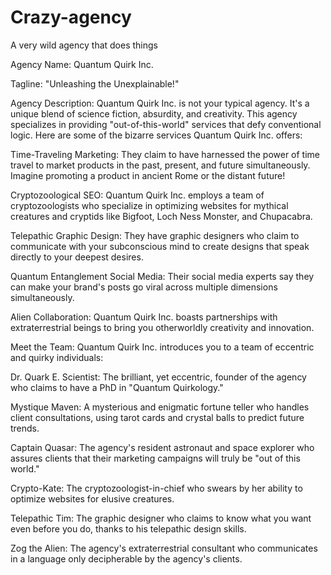 # Crazy-agency
A very wild agency that does things


Agency Name: Quantum Quirk Inc.

Tagline: "Unleashing the Unexplainable!"

Agency Description:
Quantum Quirk Inc. is not your typical agency. It's a unique blend of science fiction, absurdity, and creativity. This agency specializes in providing "out-of-this-world" services that defy conventional logic. Here are some of the bizarre services Quantum Quirk Inc. offers:

Time-Traveling Marketing: They claim to have harnessed the power of time travel to market products in the past, present, and future simultaneously. Imagine promoting a product in ancient Rome or the distant future!

Cryptozoological SEO: Quantum Quirk Inc. employs a team of cryptozoologists who specialize in optimizing websites for mythical creatures and cryptids like Bigfoot, Loch Ness Monster, and Chupacabra.

Telepathic Graphic Design: They have graphic designers who claim to communicate with your subconscious mind to create designs that speak directly to your deepest desires.

Quantum Entanglement Social Media: Their social media experts say they can make your brand's posts go viral across multiple dimensions simultaneously.

Alien Collaboration: Quantum Quirk Inc. boasts partnerships with extraterrestrial beings to bring you otherworldly creativity and innovation.

Meet the Team:
Quantum Quirk Inc. introduces you to a team of eccentric and quirky individuals:

Dr. Quark E. Scientist: The brilliant, yet eccentric, founder of the agency who claims to have a PhD in "Quantum Quirkology."

Mystique Maven: A mysterious and enigmatic fortune teller who handles client consultations, using tarot cards and crystal balls to predict future trends.

Captain Quasar: The agency's resident astronaut and space explorer who assures clients that their marketing campaigns will truly be "out of this world."

Crypto-Kate: The cryptozoologist-in-chief who swears by her ability to optimize websites for elusive creatures.

Telepathic Tim: The graphic designer who claims to know what you want even before you do, thanks to his telepathic design skills.

Zog the Alien: The agency's extraterrestrial consultant who communicates in a language only decipherable by the agency's clients.


